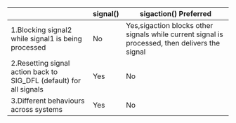 
||signal()|sigaction() **Preferred**|
|---|---|---|
|1.Blocking signal2 while signal1 is being processed|No|Yes,sigaction blocks other signals while current signal is processed, then delivers the signal|
|2.Resetting signal action back to SIG_DFL (default) for all signals|Yes|No|
|3.Different behaviours across systems|Yes|No|
